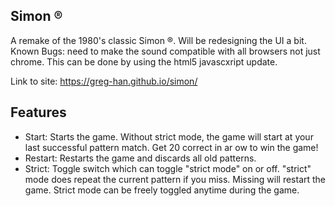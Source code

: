 ## Simon &reg;
A remake of the 1980's classic Simon &reg;.
Will be redesigning the UI a bit.
Known Bugs: need to make the sound compatible with all browsers not just chrome.
This can be done by using the html5 javascxript update.

Link to site: https://greg-han.github.io/simon/

## Features

* Start: Starts the game. Without strict mode, the game will start at your last successful pattern match. Get 20 correct in ar ow to win the game!
* Restart: Restarts the game and discards all old patterns.
* Strict: Toggle switch which can toggle "strict mode" on or off. "strict" mode does repeat the current pattern if you miss. Missing will restart the game. Strict mode can be freely toggled anytime during the game.
